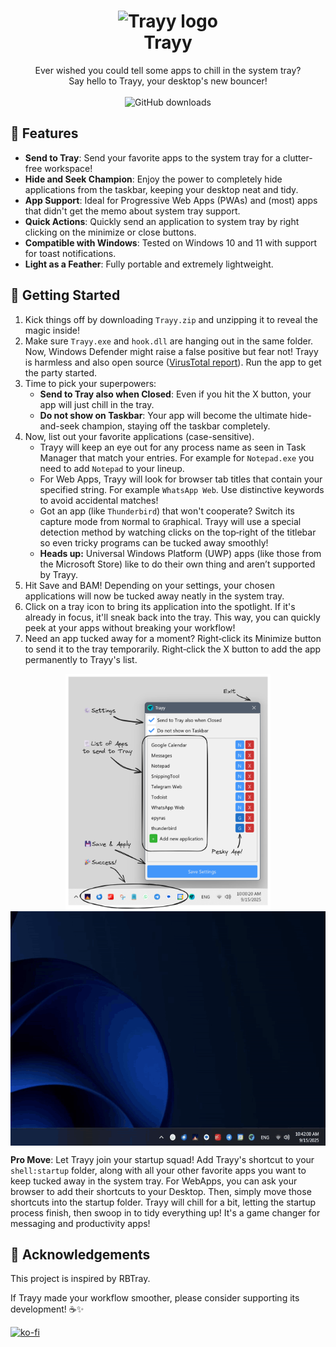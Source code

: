 <h1 align="center">
    <img src="logo.ico" alt="Trayy logo" width="80"/>
    <div>
    Trayy
    </div>
</h1>

<p align="center">
Ever wished you could tell some apps to chill in the system tray? </br>Say hello to Trayy, your desktop's new bouncer!
</br>
</br  >
<img src="https://img.shields.io/github/downloads/alirezagsm/Trayy/total.svg" alt="GitHub downloads"/>
</p>

## 🎯 Features

-   **Send to Tray**: Send your favorite apps to the system tray for a clutter-free workspace!
-   **Hide and Seek Champion**: Enjoy the power to completely hide applications from the taskbar, keeping your desktop neat and tidy.
-   **App Support**: Ideal for Progressive Web Apps (PWAs) and (most) apps that didn't get the memo about system tray support.
-   **Quick Actions**: Quickly send an application to system tray by right clicking on the minimize or close buttons.
-   **Compatible with Windows**: Tested on Windows 10 and 11 with support for toast notifications.
-   **Light as a Feather**: Fully portable and extremely lightweight.

## 🚀 Getting Started

1. Kick things off by downloading `Trayy.zip` and unzipping it to reveal the magic inside!
2. Make sure `Trayy.exe` and `hook.dll` are hanging out in the same folder. Now, Windows Defender might raise a false positive but fear not! Trayy is harmless and also open source ([VirusTotal report](https://www.virustotal.com/gui/file/568369947221e0c41a2d53893644b1b32d9bf28a6efac52dcafdbdce75b06390/detection)). Run the app to get the party started.
3. Time to pick your superpowers:
    - **Send to Tray also when Closed**: Even if you hit the X button, your app will just chill in the tray.
    - **Do not show on Taskbar**: Your app will become the ultimate hide-and-seek champion, staying off the taskbar completely.
4. Now, list out your favorite applications (case-sensitive).
    - Trayy will keep an eye out for any process name as seen in Task Manager that match your entries. For example for `Notepad.exe` you need to add `Notepad` to your lineup.
    - For Web Apps, Trayy will look for browser tab titles that contain your specified string. For example `WhatsApp Web`. Use distinctive keywords to avoid accidental matches!
    - Got an app (like `Thunderbird`) that won't cooperate? Switch its capture mode from `N`ormal to `G`raphical. Trayy will use a special detection method by watching clicks on the top‑right of the titlebar so even tricky programs can be tucked away smoothly!
    - **Heads up:** Universal Windows Platform (UWP) apps (like those from the Microsoft Store) like to do their own thing and aren’t supported by Trayy.
5. Hit Save and BAM! Depending on your settings, your chosen applications will now be tucked away neatly in the system tray.
6. Click on a tray icon to bring its application into the spotlight. If it's already in focus, it'll sneak back into the tray. This way, you can quickly peek at your apps without breaking your workflow!
7. Need an app tucked away for a moment? Right‑click its Minimize button to send it to the tray temporarily. Right‑click the X button to add the app permanently to Trayy's list.

<p align="center">
  <img src="demo.png" alt="GUI demo" style="height:380px; width:auto; vertical-align:top;" align="top"/>
  <img src="demo.gif" alt="Video demo" style="height:375px; width:auto; vertical-align:top;" align="top" autoplay/>
</p>

**Pro Move**: Let Trayy join your startup squad! Add Trayy's shortcut to your `shell:startup` folder, along with all your other favorite apps you want to keep tucked away in the system tray. For WebApps, you can ask your browser to add their shortcuts to your Desktop. Then, simply move those shortcuts into the startup folder. Trayy will chill for a bit, letting the startup process finish, then swoop in to tidy everything up! It's a game changer for messaging and productivity apps!

## 🙏 Acknowledgements

This project is inspired by RBTray.

If Trayy made your workflow smoother, please consider supporting its development! ☕✨

[![ko-fi](https://ko-fi.com/img/githubbutton_sm.svg)](https://ko-fi.com/Q5Q21EOKMX)

